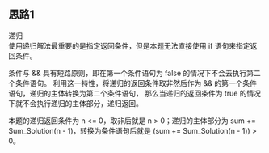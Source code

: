  ## 思路1
 递归  
 使用递归解法最重要的是指定返回条件，但是本题无法直接使用 if 语句来指定返回条件。

 条件与 && 具有短路原则，即在第一个条件语句为 false 的情况下不会去执行第二个条件语句。
 利用这一特性，将递归的返回条件取非然后作为 && 的第一个条件语句，递归的主体转换为第二个条件语句，
 那么当递归的返回条件为 true 的情况下就不会执行递归的主体部分，递归返回。

 本题的递归返回条件为 n <= 0，取非后就是 n > 0；递归的主体部分为 sum += Sum_Solution(n - 1)，转换为条件语句后就是 (sum += Sum_Solution(n - 1)) > 0。